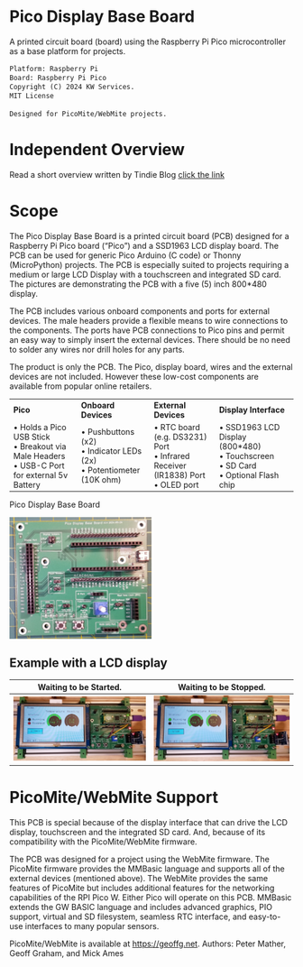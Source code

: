 # Pico Display Base Board
 
A printed circuit board (board) using the Raspberry Pi Pico microcontroller as a base platform for projects.

```
Platform: Raspberry Pi
Board: Raspberry Pi Pico
Copyright (C) 2024 KW Services.
MIT License

Designed for PicoMite/WebMite projects.
```

# Independent Overview

Read a short overview written by Tindie Blog [click the link](https://blog.tindie.com/2024/06/pico-display-base-board/)

# Scope

The Pico Display Base Board is a printed circuit board (PCB) designed for a Raspberry Pi Pico board (“Pico”) and a SSD1963 LCD display board. The PCB can be used for generic Pico Arduino (C code) or Thonny (MicroPython) projects. The PCB is especially suited to projects requiring a medium or large LCD Display with a touchscreen and integrated SD card. The pictures are demonstrating the PCB with a five (5) inch 800*480 display.

The PCB includes various onboard components and ports for external devices. The male headers provide a flexible means to wire connections to the components. The ports have PCB connections to Pico pins and permit an easy way to simply insert the external devices. There should be no need to solder any wires nor drill holes for any parts.

The product is only the PCB. The Pico, display board, wires and the external devices are not included. However these low-cost components are available from popular online retailers.

<div align="left">
    <table >
    <tr>
        <td><b>Pico </b></td>
        <td><b>Onboard Devices</b></td>
        <td><b>External Devices</b></td>
        <td><b>Display Interface</b></td>
    </tr>
     <tr>
        <td>
        &#x2022; Holds a Pico USB Stick</br>
        &#x2022; Breakout via Male Headers</br>
        &#x2022; USB-C Port for external 5v Battery</br>
        </td>
        <td>
        &#x2022; Pushbuttons (x2)</br>
        &#x2022; Indicator LEDs (2x)</br>
        &#x2022; Potentiometer (10K ohm)</br>
        </td>
        <td>
        &#x2022; RTC board (e.g. DS3231) Port</br>
        &#x2022; Infrared Receiver (IR1838) Port</br>
        &#x2022; OLED port</br>
        </td>
        <td>
        &#x2022; SSD1963 LCD Display (800*480)</br>
        &#x2022; Touchscreen</br>
        &#x2022; SD Card</br>
        &#x2022; Optional Flash chip</br>
        </td>
     </tr>
    </table>
</div>

Pico Display Base Board

<img src="./Images/PicoDisplayBaseBoard.jpg" align="center" height="50%" width="50%" >


## Example with a LCD display

| Waiting to be Started.    | Waiting to be Stopped. |
| -------- | ------- |
| ![](/Images/Reading_Stopped.jpg ) | ![](/Images/Reading_Started.jpg )|



# PicoMite/WebMite Support
This PCB is special because of the display interface that can drive the LCD display, touchscreen and the integrated SD card. And, because of its compatibility with the PicoMite/WebMite firmware.

The PCB was designed for a project using the WebMite firmware. The PicoMite firmware provides the MMBasic language and supports all of the external devices (mentioned above). The WebMite provides the same features of PicoMite but includes additional features for the networking capabilities of the RPI Pico W. Either Pico will operate on this PCB. MMBasic extends the GW BASIC language and includes advanced graphics, PIO support, virtual and SD filesystem, seamless RTC interface, and easy-to-use interfaces to many popular sensors.

PicoMite/WebMite is available at https://geoffg.net. Authors: Peter Mather, Geoff Graham, and Mick Ames
